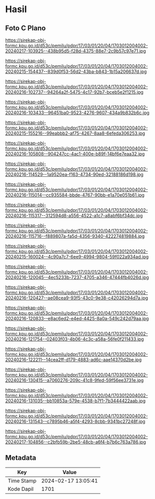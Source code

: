 # Hasil

## Foto C Plano

https://sirekap-obj-formc.kpu.go.id/d53c/pemilu/pdpr/17/03/01/20/04/1703012004002-20240217-103925--438b95d5-f28d-4375-88e7-2c9b57c97e71.jpg

https://sirekap-obj-formc.kpu.go.id/d53c/pemilu/pdpr/17/03/01/20/04/1703012004002-20240215-154437--839d0f53-56d2-43ba-b843-1b15a206637d.jpg

https://sirekap-obj-formc.kpu.go.id/d53c/pemilu/pdpr/17/03/01/20/04/1703012004002-20240216-102737--94264a2f-5475-4c17-92b7-bceb5e2f1215.jpg

https://sirekap-obj-formc.kpu.go.id/d53c/pemilu/pdpr/17/03/01/20/04/1703012004002-20240216-103433--96451ba0-9523-4276-9607-434a9b832b6c.jpg

https://sirekap-obj-formc.kpu.go.id/d53c/pemilu/pdpr/17/03/01/20/04/1703012004002-20240215-155216--99eabbb2-af75-4267-8aa8-6efeda306253.jpg

https://sirekap-obj-formc.kpu.go.id/d53c/pemilu/pdpr/17/03/01/20/04/1703012004002-20240216-105808--904247cc-4ac1-400e-b89f-14bf6e7eaa32.jpg

https://sirekap-obj-formc.kpu.go.id/d53c/pemilu/pdpr/17/03/01/20/04/1703012004002-20240216-114529--1a9520ea-f163-4734-90ed-32188186d198.jpg

https://sirekap-obj-formc.kpu.go.id/d53c/pemilu/pdpr/17/03/01/20/04/1703012004002-20240216-115014--cc935584-bbde-4767-90bb-e1a70e051b61.jpg

https://sirekap-obj-formc.kpu.go.id/d53c/pemilu/pdpr/17/03/01/20/04/1703012004002-20240216-115317--312594d8-a556-4522-a1c7-a8abf6bf34dc.jpg

https://sirekap-obj-formc.kpu.go.id/d53c/pemilu/pdpr/17/03/01/20/04/1703012004002-20240216-115716--f889807a-fa5d-4356-9340-422274819884.jpg

https://sirekap-obj-formc.kpu.go.id/d53c/pemilu/pdpr/17/03/01/20/04/1703012004002-20240215-160024--4c90a7c7-6ee9-4994-9804-59f022a934ad.jpg

https://sirekap-obj-formc.kpu.go.id/d53c/pemilu/pdpr/17/03/01/20/04/1703012004002-20240216-120045--4ec5233b-7237-4705-a346-47444fb4026d.jpg

https://sirekap-obj-formc.kpu.go.id/d53c/pemilu/pdpr/17/03/01/20/04/1703012004002-20240216-120427--ae08cea9-93f5-43c0-9e38-c42026294d7a.jpg

https://sirekap-obj-formc.kpu.go.id/d53c/pemilu/pdpr/17/03/01/20/04/1703012004002-20240216-120833--e8ac6ed2-e4ed-4425-8a0a-549c242d79aa.jpg

https://sirekap-obj-formc.kpu.go.id/d53c/pemilu/pdpr/17/03/01/20/04/1703012004002-20240216-121754--02403f03-4b06-4c3c-a58a-56fe0f211433.jpg

https://sirekap-obj-formc.kpu.go.id/d53c/pemilu/pdpr/17/03/01/20/04/1703012004002-20240216-122211--14cea2ff-d179-4883-ad6c-aae14370d2be.jpg

https://sirekap-obj-formc.kpu.go.id/d53c/pemilu/pdpr/17/03/01/20/04/1703012004002-20240216-130415--a7060276-209c-41c8-9fed-59f56ee3731e.jpg

https://sirekap-obj-formc.kpu.go.id/d53c/pemilu/pdpr/17/03/01/20/04/1703012004002-20240216-131035--bb10853a-579e-4538-b7f1-7b3444422aab.jpg

https://sirekap-obj-formc.kpu.go.id/d53c/pemilu/pdpr/17/03/01/20/04/1703012004002-20240216-131543--c7895b46-a5f4-4293-8cbb-9341bc27248f.jpg

https://sirekap-obj-formc.kpu.go.id/d53c/pemilu/pdpr/17/03/01/20/04/1703012004002-20240217-104856--c2bfb59b-2be5-48cb-a6f4-b7b6c763a786.jpg


## Metadata

| Key        | Value               |
| ---------- | ------------------- |
| Time Stamp | 2024-02-17 13:05:41 |
| Kode Dapil | 1701                |



